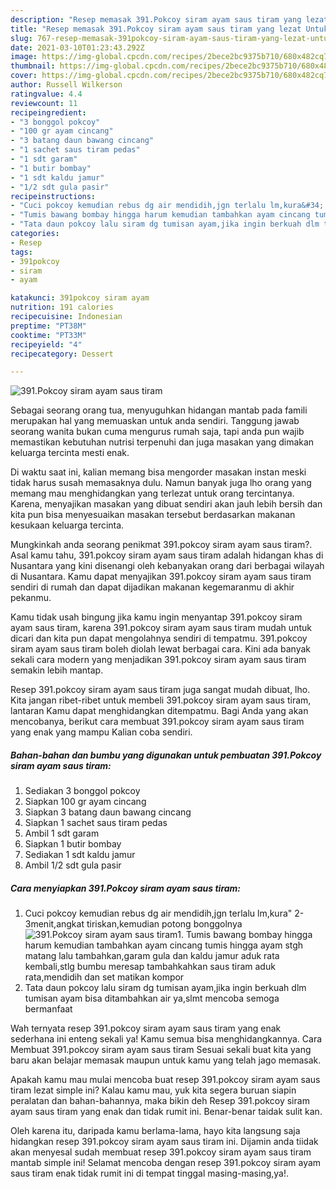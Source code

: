 ```yaml
---
description: "Resep memasak 391.Pokcoy siram ayam saus tiram yang lezat Untuk Jualan"
title: "Resep memasak 391.Pokcoy siram ayam saus tiram yang lezat Untuk Jualan"
slug: 767-resep-memasak-391pokcoy-siram-ayam-saus-tiram-yang-lezat-untuk-jualan
date: 2021-03-10T01:23:43.292Z
image: https://img-global.cpcdn.com/recipes/2bece2bc9375b710/680x482cq70/391pokcoy-siram-ayam-saus-tiram-foto-resep-utama.jpg
thumbnail: https://img-global.cpcdn.com/recipes/2bece2bc9375b710/680x482cq70/391pokcoy-siram-ayam-saus-tiram-foto-resep-utama.jpg
cover: https://img-global.cpcdn.com/recipes/2bece2bc9375b710/680x482cq70/391pokcoy-siram-ayam-saus-tiram-foto-resep-utama.jpg
author: Russell Wilkerson
ratingvalue: 4.4
reviewcount: 11
recipeingredient:
- "3 bonggol pokcoy"
- "100 gr ayam cincang"
- "3 batang daun bawang cincang"
- "1 sachet saus tiram pedas"
- "1 sdt garam"
- "1 butir bombay"
- "1 sdt kaldu jamur"
- "1/2 sdt gula pasir"
recipeinstructions:
- "Cuci pokcoy kemudian rebus dg air mendidih,jgn terlalu lm,kura&#34; 2-3menit,angkat tiriskan,kemudian potong bonggolnya"
- "Tumis bawang bombay hingga harum kemudian tambahkan ayam cincang tumis hingga ayam stgh matang lalu tambahkan,garam gula dan kaldu jamur aduk rata kembali,stlg bumbu meresap tambahkahkan saus tiram aduk rata,mendidih dan set matikan kompor"
- "Tata daun pokcoy lalu siram dg tumisan ayam,jika ingin berkuah dlm tumisan ayam bisa ditambahkan air ya,slmt mencoba semoga bermanfaat"
categories:
- Resep
tags:
- 391pokcoy
- siram
- ayam

katakunci: 391pokcoy siram ayam 
nutrition: 191 calories
recipecuisine: Indonesian
preptime: "PT38M"
cooktime: "PT33M"
recipeyield: "4"
recipecategory: Dessert

---
```



![391.Pokcoy siram ayam saus tiram](https://img-global.cpcdn.com/recipes/2bece2bc9375b710/680x482cq70/391pokcoy-siram-ayam-saus-tiram-foto-resep-utama.jpg)

Sebagai seorang orang tua, menyuguhkan hidangan mantab pada famili merupakan hal yang memuaskan untuk anda sendiri. Tanggung jawab seorang  wanita bukan cuma mengurus rumah saja, tapi anda pun wajib memastikan kebutuhan nutrisi terpenuhi dan juga masakan yang dimakan keluarga tercinta mesti enak.

Di waktu  saat ini, kalian memang bisa mengorder masakan instan meski tidak harus susah memasaknya dulu. Namun banyak juga lho orang yang memang mau menghidangkan yang terlezat untuk orang tercintanya. Karena, menyajikan masakan yang dibuat sendiri akan jauh lebih bersih dan kita pun bisa menyesuaikan masakan tersebut berdasarkan makanan kesukaan keluarga tercinta. 



Mungkinkah anda seorang penikmat 391.pokcoy siram ayam saus tiram?. Asal kamu tahu, 391.pokcoy siram ayam saus tiram adalah hidangan khas di Nusantara yang kini disenangi oleh kebanyakan orang dari berbagai wilayah di Nusantara. Kamu dapat menyajikan 391.pokcoy siram ayam saus tiram sendiri di rumah dan dapat dijadikan makanan kegemaranmu di akhir pekanmu.

Kamu tidak usah bingung jika kamu ingin menyantap 391.pokcoy siram ayam saus tiram, karena 391.pokcoy siram ayam saus tiram mudah untuk dicari dan kita pun dapat mengolahnya sendiri di tempatmu. 391.pokcoy siram ayam saus tiram boleh diolah lewat berbagai cara. Kini ada banyak sekali cara modern yang menjadikan 391.pokcoy siram ayam saus tiram semakin lebih mantap.

Resep 391.pokcoy siram ayam saus tiram juga sangat mudah dibuat, lho. Kita jangan ribet-ribet untuk membeli 391.pokcoy siram ayam saus tiram, lantaran Kamu dapat menghidangkan ditempatmu. Bagi Anda yang akan mencobanya, berikut cara membuat 391.pokcoy siram ayam saus tiram yang enak yang mampu Kalian coba sendiri.

<!--inarticleads1-->

##### Bahan-bahan dan bumbu yang digunakan untuk pembuatan 391.Pokcoy siram ayam saus tiram:

1. Sediakan 3 bonggol pokcoy
1. Siapkan 100 gr ayam cincang
1. Siapkan 3 batang daun bawang cincang
1. Siapkan 1 sachet saus tiram pedas
1. Ambil 1 sdt garam
1. Siapkan 1 butir bombay
1. Sediakan 1 sdt kaldu jamur
1. Ambil 1/2 sdt gula pasir




<!--inarticleads2-->

##### Cara menyiapkan 391.Pokcoy siram ayam saus tiram:

1. Cuci pokcoy kemudian rebus dg air mendidih,jgn terlalu lm,kura&#34; 2-3menit,angkat tiriskan,kemudian potong bonggolnya
<img src="https://img-global.cpcdn.com/steps/4789307e9c984b0f/160x128cq70/391pokcoy-siram-ayam-saus-tiram-langkah-memasak-1-foto.jpg" alt="391.Pokcoy siram ayam saus tiram">1. Tumis bawang bombay hingga harum kemudian tambahkan ayam cincang tumis hingga ayam stgh matang lalu tambahkan,garam gula dan kaldu jamur aduk rata kembali,stlg bumbu meresap tambahkahkan saus tiram aduk rata,mendidih dan set matikan kompor
1. Tata daun pokcoy lalu siram dg tumisan ayam,jika ingin berkuah dlm tumisan ayam bisa ditambahkan air ya,slmt mencoba semoga bermanfaat




Wah ternyata resep 391.pokcoy siram ayam saus tiram yang enak sederhana ini enteng sekali ya! Kamu semua bisa menghidangkannya. Cara Membuat 391.pokcoy siram ayam saus tiram Sesuai sekali buat kita yang baru akan belajar memasak maupun untuk kamu yang telah jago memasak.

Apakah kamu mau mulai mencoba buat resep 391.pokcoy siram ayam saus tiram lezat simple ini? Kalau kamu mau, yuk kita segera buruan siapin peralatan dan bahan-bahannya, maka bikin deh Resep 391.pokcoy siram ayam saus tiram yang enak dan tidak rumit ini. Benar-benar taidak sulit kan. 

Oleh karena itu, daripada kamu berlama-lama, hayo kita langsung saja hidangkan resep 391.pokcoy siram ayam saus tiram ini. Dijamin anda tiidak akan menyesal sudah membuat resep 391.pokcoy siram ayam saus tiram mantab simple ini! Selamat mencoba dengan resep 391.pokcoy siram ayam saus tiram enak tidak rumit ini di tempat tinggal masing-masing,ya!.

